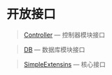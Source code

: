 开放接口
========

> [Controller](http://git.oschina.net/gaoxiang/SE-For-ASP/tree/master/Docs/Api/Controller) &mdash; 控制器模块接口

> [DB](http://git.oschina.net/gaoxiang/SE-For-ASP/tree/master/Docs/Api/DB) &mdash; 数据库模块接口

> [SimpleExtensins](http://git.oschina.net/gaoxiang/SE-For-ASP/tree/master/Docs/Api/SimpleExtensions) &mdash; 核心接口
